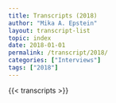 ```yaml
---
title: Transcripts (2018)
author: "Mika A. Epstein"
layout: transcript-list
topic: index
date: 2018-01-01
permalink: /transcript/2018/
categories: ["Interviews"]
tags: ["2018"]
---
```


{{< transcripts >}}
